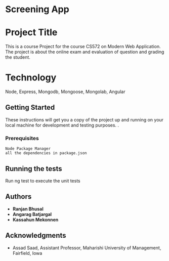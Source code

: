 # Screening App


# Project Title

This is a course Project for the course CS572 on Modern Web Application. The project is about the online exam and evaluation of question and grading the student.

# Technology

Node, Express, Mongodb, Mongoose, Mongolab, Angular

## Getting Started

These instructions will get you a copy of the project up and running on your local machine for development and testing purposes. .

### Prerequisites

```
Node Package Manager
all the dependencies in package.json

```

## Running the tests

Run ng test to execute the unit tests


## Authors

* **Ranjan Bhusal** 
* **Angarag Batjargal**
* **Kassahun Mekonnen** 


## Acknowledgments

* Assad Saad, Assistant Professor, Maharishi University of Management, Fairfield, Iowa

